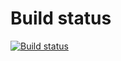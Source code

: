 # Build status

[![Build status](https://ci.appveyor.com/api/projects/status/xaegp3vvnallxrdj?svg=true)](https://ci.appveyor.com/project/alena-suhih/auto-java-bdd-1)